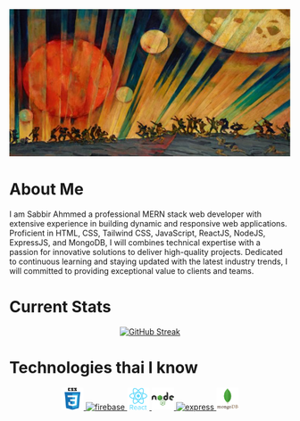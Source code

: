 <img src="./blog.JPG" alt="Mokkapps GitHub README header image">
<h1>About Me</h1>
<p>I am Sabbir Ahmmed a professional MERN stack web developer with extensive experience in building dynamic and responsive web applications. Proficient in HTML, CSS, Tailwind CSS, JavaScript, ReactJS, NodeJS, ExpressJS, and MongoDB, I will combines technical expertise with a passion for innovative solutions to deliver high-quality projects. Dedicated to continuous learning and staying updated with the latest industry trends, I will committed to providing exceptional value to clients and teams.</p>
<h1>Current Stats</h1>
<p align="center" ><a href="https://git.io/streak-stats"><img src="https://streak-stats.demolab.com?user=sabbir347256&theme=javascript-dark&hide_border=true" alt="GitHub Streak" /></a></p>

<h1>Technologies thai I know</h1>
<p align="center"> <a href="https://www.w3schools.com/css/" target="_blank"> <img src="https://raw.githubusercontent.com/devicons/devicon/master/icons/css3/css3-original-wordmark.svg" alt="css3" width="40" height="40"/> </a> <a href="https://firebase.google.com/" target="_blank"> <img src="https://www.vectorlogo.zone/logos/firebase/firebase-icon.svg" alt="firebase" width="40" height="40"/> </a>  
<a href="https://reactjs.org/" target="_blank"> <img src="https://raw.githubusercontent.com/devicons/devicon/master/icons/react/react-original-wordmark.svg" alt="react" width="40" height="40"/> </a>  <a href="https://nodejs.org" target="_blank"> <img src="https://raw.githubusercontent.com/devicons/devicon/master/icons/nodejs/nodejs-original-wordmark.svg" alt="nodejs" width="40" height="40"/> </a> <a href="https://expressjs.com/" target="_blank"> 
    <img src="https://www.vectorlogo.zone/logos/expressjs/expressjs-icon.svg" alt="express" width="40" height="40"/> 
</a>
</a> <a href="https://www.mongodb.com/" target="_blank"> <img src="https://raw.githubusercontent.com/devicons/devicon/master/icons/mongodb/mongodb-original-wordmark.svg" alt="mongodb" width="40" height="40"/> </a> </p>
